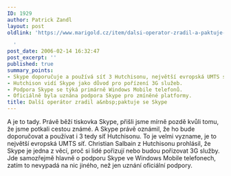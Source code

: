 ```yaml
---
ID: 1929
author: Patrick Zandl
layout: post
oldlink: 'https://www.marigold.cz/item/dalsi-operator-zradil-a-paktuje-se-skype

  '
post_date: 2006-02-14 16:32:47
post_excerpt: ''
published: true
summary_points:
- Skype doporučuje a používá síť 3 Hutchisonu, největší evropská UMTS síť.
- Hutchison vidí Skype jako důvod pro pořízení 3G služeb.
- Podpora Skype se týká primárně Windows Mobile telefonů.
- Oficiálně byla uznána podpora Skype pro zmíněné platformy.
title: Další operátor zradil a&nbsp;paktuje se Skype
---
```


<p>A je to tady. Právě běží tiskovka Skype, přišli jsme mírně pozdě kvůli tomu, že jsme potkali cestou známé. A Skype právě oznámil, že ho bude doporučovat a používat i 3 tedy síť Hutchisonu. To je velmi vyzname, je to největší evropská UMTS síť. Christian Salbain z Hutchisonu prohlásil, že Skype je jedna z věcí, proč si lidé pořizují nebo budou pořizovat 3G služby.
Jde samozřejmě hlavně o podporu Skype ve Windows Mobile telefonech, zatím to nevypadá na nic jiného, než jen uznání oficiální podpory.
</p>
